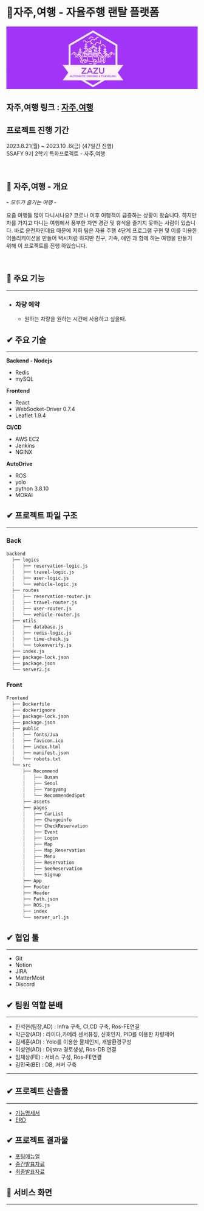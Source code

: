 # 🚗자주,여행 - 자율주행 랜탈 플랫폼

![타이틀이미지](<./exec/image/자주,여행(로고).PNG>)

## 자주,여행 링크 : [자주,여행](http://j9c104.p.ssafy.io/)

## 프로젝트 진행 기간

2023.8.21(월) ~ 2023.10 .6(금) (47일간 진행)  
SSAFY 9기 2학기 특화프로젝트 - 자주,여행

</br>

## 🎵 자주,여행 - 개요

_- 모두가 즐기는 여행 -_

요즘 여행들 많이 다니시나요? 코로나 이후 여행객이 급증하는 상황이 왔습니다. 하지만 차를 가지고 다니는 여행에서 풍부한 자연 경관 및 휴식을 즐기지 못하는 사람이 있습니다. 바로 운전자인데요 때문에 저희 팀은 자율 주행 4단계 프로그램 구현 및 이를 이용한 어플리케이션을 만들어 택시처럼 하지만 친구, 가족, 애인 과 함께 하는 여행을 만들기 위해 이 프로젝트를 진행 하였습니다.

</br>

## 🎵 주요 기능

---

- ### 차량 예약
  - 원하는 차량을 원하는 시간에 사용하고 싶을때.
    <br/>

## ✔ 주요 기술

---

**Backend - Nodejs**

- Redis
- mySQL

**Frontend**

- React
- WebSocket-Driver 0.7.4
- Leaflet 1.9.4

**CI/CD**

- AWS EC2
- Jenkins
- NGINX

**AutoDrive**

- ROS
- yolo
- python 3.8.10
- MORAI

## ✔ 프로젝트 파일 구조

---

### Back

```
backend
  ├── logics
  │   ├── reservation-logic.js
  │   ├── travel-logic.js
  │   ├── user-logic.js
  │   └── vehicle-logic.js
  ├── routes
  │   ├── reservation-router.js
  │   ├── travel-router.js
  │   ├── user-router.js
  │   └── vehicle-router.js
  ├── utils
  │   ├── database.js
  │   ├── redis-logic.js
  │   ├── time-check.js
  │   └── tokenverify.js
  ├── index.js
  ├── package-lock.json
  ├── package.json
  └── server2.js

```

### Front

```
Frontend
  ├── Dockerfile
  ├── dockerignore
  ├── package-lock.json
  ├── package.json
  ├── public
  │   ├── fonts/Jua
  │   ├── favicon.ico
  │   ├── index.html
  │   ├── manifest.json
  │   └── robots.txt
  └── src
      ├── Recommend
      │   ├── Busan
      │   ├── Seoul
      │   ├── Yangyang
      │   └── RecommendedSpot
      ├── assets
      ├── pages
      │   ├── CarList
      │   ├── Changeinfo
      │   ├── CheckReservation
      │   ├── Event
      │   ├── Login
      │   ├── Map
      │   ├── Map_Reservation
      │   ├── Menu
      │   ├── Reservation
      │   ├── SeeReservation
      │   └── Signup
      ├── App
      ├── Footer
      ├── Header
      ├── Path.json
      ├── ROS.js
      ├── index
      └── server_url.js

```

## ✔ 협업 툴

---

- Git
- Notion
- JIRA
- MatterMost
- Discord

## ✔ 팀원 역할 분배

---

- 한석현(팀장,AD) : Infra 구축, CI,CD 구축, Ros-FE연결
- 박근창(AD) : 라이다,카메라 센서퓨징, 신호인지, PID를 이용한 차량제어
- 김세훈(AD) : Yolo를 이용한 물체인지, 개발환경구성
- 이성연(AD) : Dijstra 경로생성, Ros-DB 연결
- 임채상(FE) : 서비스 구성, Ros-FE연결
- 김민국(BE) : DB, 서버 구축

---

## ✔ 프로젝트 산출물

---

- [기능명세서](./exec/FunctionalSpecification.md)
- [ERD](./exec/ERD.md)

## ✔ 프로젝트 결과물

- [포팅메뉴얼](./exec/C104_포팅_메뉴얼.docx)
- [중간발표자료](./exec/PPT/자주여행_중간발표.pptx)
- [최종발표자료](./exec/PPT/자주여행_최종발표.pptx)

## 🚓 서비스 화면

---
